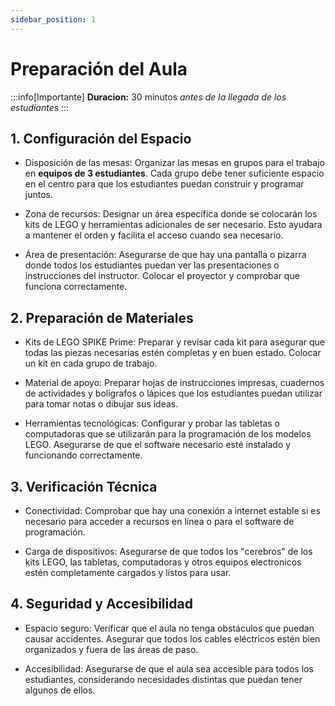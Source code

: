 ```yaml
---
sidebar_position: 1
---
```


# Preparación del Aula

:::info[Importante]
**Duracion:** 30 minutos *antes de la llegada de los estudiantes*
:::


## 1. Configuración del Espacio

* Disposición de las mesas: Organizar las mesas en grupos para el trabajo en **equipos de 3 estudiantes**. Cada grupo debe tener suficiente espacio en el centro para que los estudiantes puedan construir y programar juntos.

* Zona de recursos: Designar un área específica donde se colocarán los kits de LEGO y herramientas adicionales de ser necesario. Esto ayudara a mantener el orden y facilita el acceso cuando sea necesario.

* Área de presentación: Asegurarse de que hay una pantalla o pizarra donde todos los estudiantes puedan ver las presentaciones o instrucciones del instructor. Colocar el proyector y comprobar que funciona correctamente.

## 2. Preparación de Materiales

* Kits de LEGO SPIKE Prime: Preparar y revisar cada kit para asegurar que todas las piezas necesarias estén completas y en buen estado. Colocar un kit en cada grupo de trabajo.

* Material de apoyo: Preparar hojas de instrucciones impresas, cuadernos de actividades y bolígrafos o lápices que los estudiantes puedan utilizar para tomar notas o dibujar sus ideas.

* Herramientas tecnológicas: Configurar y probar las tabletas o computadoras que se utilizarán para la programación de los modelos LEGO. Asegurarse de que el software necesario esté instalado y funcionando correctamente.

## 3. Verificación Técnica

* Conectividad: Comprobar que hay una conexión a internet estable si es necesario para acceder a recursos en línea o para el software de programación.

* Carga de dispositivos: Asegurarse de que todos los "cerebros" de los kits LEGO, las tabletas, computadoras y otros equipos electronicos estén completamente cargados y listos para usar.

## 4. Seguridad y Accesibilidad

* Espacio seguro: Verificar que el aula no tenga obstáculos que puedan causar accidentes. Asegurar que todos los cables eléctricos estén bien organizados y fuera de las áreas de paso.

* Accesibilidad: Asegurarse de que el aula sea accesible para todos los estudiantes, considerando necesidades distintas que puedan tener algunos de ellos.
